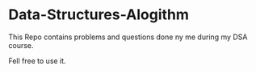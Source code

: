 # Data-Structures-Alogithm

This Repo contains problems and questions done ny me during my DSA course.

Fell free to use it.
